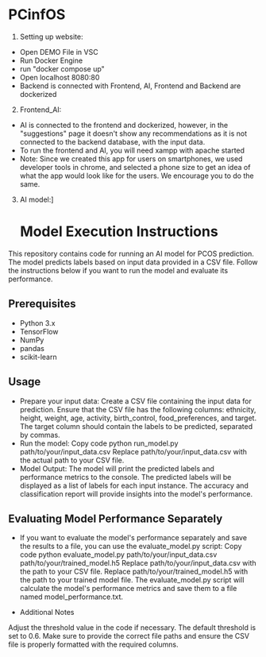 # PCinfOS

1. Setting up website:
- Open DEMO File in VSC
- Run Docker Engine
- run "docker compose up"
- Open localhost 8080:80
- Backend is connected with Frontend, AI, Frontend and Backend are dockerized
  
2. Frontend_AI:
- AI is connected to the frontend and dockerized, however, in the "suggestions" page it doesn't show any recommendations as it is not connected to the backend database, with the input data.
- To run the frontend and AI, you will need xampp with apache started
- Note:  Since we created this app for users on smartphones, we used developer tools in chrome, and selected a phone size to get an idea of what the app would look like for the users. We encourage you to do the same.  

3. AI model:]
   # Model Execution Instructions

This repository contains code for running an AI model for PCOS prediction. The model predicts labels based on input data provided in a CSV file. Follow the instructions below if you want to run the model and evaluate its performance.

## Prerequisites

- Python 3.x
- TensorFlow
- NumPy
- pandas
- scikit-learn

## Usage

- Prepare your input data:
Create a CSV file containing the input data for prediction.
Ensure that the CSV file has the following columns: ethnicity, height, weight, age, activity, birth_control, food_preferences, and target.
The target column should contain the labels to be predicted, separated by commas.
- Run the model:
Copy code
python run_model.py path/to/your/input_data.csv
Replace path/to/your/input_data.csv with the actual path to your CSV file.
- Model Output:
The model will print the predicted labels and performance metrics to the console.
The predicted labels will be displayed as a list of labels for each input instance.
The accuracy and classification report will provide insights into the model's performance.

## Evaluating Model Performance Separately 

- If you want to evaluate the model's performance separately and save the results to a file, you can use the evaluate_model.py script:
Copy code
python evaluate_model.py path/to/your/input_data.csv path/to/your/trained_model.h5
Replace path/to/your/input_data.csv with the path to your CSV file.
Replace path/to/your/trained_model.h5 with the path to your trained model file.
The evaluate_model.py script will calculate the model's performance metrics and save them to a file named model_performance.txt.

- Additional Notes

Adjust the threshold value in the code if necessary. The default threshold is set to 0.6.
Make sure to provide the correct file paths and ensure the CSV file is properly formatted with the required columns.
